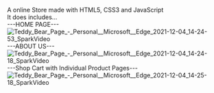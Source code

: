 A online Store made with HTML5, CSS3 and JavaScript <br>
It does includes... <br>
---HOME PAGE---<br>
![Teddy_Bear_Page_-_Personal__Microsoft__Edge_2021-12-04_14-24-53_SparkVideo](https://user-images.githubusercontent.com/90989742/144723887-77a4556d-5c5a-41e6-8379-f2e9529fe263.gif)<br>
---ABOUT US---<br>
![Teddy_Bear_Page_-_Personal__Microsoft__Edge_2021-12-04_14-24-18_SparkVideo](https://user-images.githubusercontent.com/90989742/144723916-f4a4804a-3ed4-4ed4-879a-91e0ab140125.gif)<br>
---Shop Cart with Individual Product Pages---<br>
![Teddy_Bear_Page_-_Personal__Microsoft__Edge_2021-12-04_14-25-18_SparkVideo](https://user-images.githubusercontent.com/90989742/144723942-62d1e188-c8a1-4a2b-b8d7-e902f46fb40c.gif)<br>


